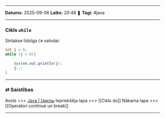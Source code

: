___

**Datums:** 2025-09-06
**Laiks:** 20:48
❚ **Tagi:** #java 

---
### Cikls `while`

Sintakse līdzīga `C#` valodai:

```java
int j = 6;
while (j > 0){
 
    System.out.println(j);
    j--;
}
```

---
### ⇄ Saistības

Avots >>> [Java \| Циклы](https://metanit.com/java/tutorial/2.6.php)
Iepriekšēja lapa >>> [[Cikls do]]
Nākama lapa >>> [[Operatori continue un break]]

---